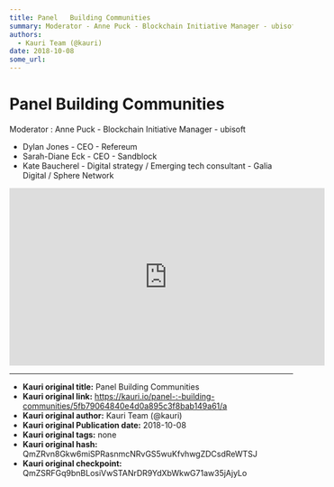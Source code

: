 ```yaml
---
title: Panel   Building Communities
summary: Moderator - Anne Puck - Blockchain Initiative Manager - ubisoft * Dylan Jones - CEO - Refereum * Sarah-Diane Eck - CEO - Sandblock * Kate Baucherel - Digital strategy / Emerging tech consultant - Galia Digital / Sphere Network
authors:
  - Kauri Team (@kauri)
date: 2018-10-08
some_url: 
---
```


# Panel   Building Communities


Moderator : Anne Puck - Blockchain Initiative Manager - ubisoft
* Dylan Jones - CEO - Refereum
* Sarah-Diane Eck - CEO - Sandblock
* Kate Baucherel - Digital strategy / Emerging tech consultant - Galia Digital / Sphere Network

<div align="center"><iframe width="560" height="315" src="https://www.youtube.com/embed/Fgn9AoWQ9AY" frameborder="0" allow="encrypted-media" allowfullscreen></iframe></div>







---

- **Kauri original title:** Panel   Building Communities
- **Kauri original link:** https://kauri.io/panel-:-building-communities/5fb79064840e4d0a895c3f8bab149a61/a
- **Kauri original author:** Kauri Team (@kauri)
- **Kauri original Publication date:** 2018-10-08
- **Kauri original tags:** none
- **Kauri original hash:** QmZRvn8Gkw6miSPRasnmcNRvGS5wuKfvhwgZDCsdReWTSJ
- **Kauri original checkpoint:** QmZSRFGq9bnBLosiVwSTANrDR9YdXbWkwG71aw35jAjyLo



